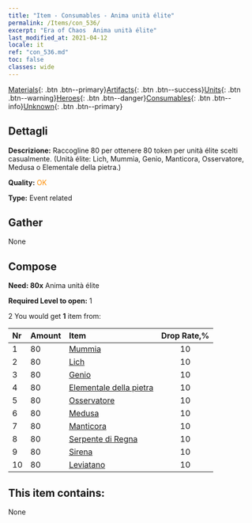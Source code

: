 ```yaml
---
title: "Item - Consumables - Anima unità élite"
permalink: /Items/con_536/
excerpt: "Era of Chaos  Anima unità élite"
last_modified_at: 2021-04-12
locale: it
ref: "con_536.md"
toc: false
classes: wide
---
```

 [Materials](/it/Items/){: .btn .btn--primary}[Artifacts](/it/Items/Artifacts/){: .btn .btn--success}[Units](/it/Items/Units/){: .btn .btn--warning}[Heroes](/it/Items/Heroes/){: .btn .btn--danger}[Consumables](/it/Items/Consumables/){: .btn .btn--info}[Unknown](/it/Items/Unknown/){: .btn .btn--primary}

## Dettagli
 **Descrizione:** Raccogline 80 per ottenere 80 token per unità élite scelti casualmente. (Unità élite: Lich, Mummia, Genio, Manticora, Osservatore, Medusa o Elementale della pietra.)

 **Quality:** <span style="color: #FF8C00">OK</span>

 **Type:** Event related

## Gather

  None

## Compose

 **Need: 80x** Anima unità élite

 **Required Level to open:** 1

 2 You would get **1** item  from:

  | Nr | Amount |     Item    | Drop Rate,% |
  |:---|:-------|:------------|:---------:|
  | 1 | 80 | [Mummia](/it/Items/unt_215/) | 10 | 
  | 2 | 80 | [Lich](/it/Items/unt_212/) | 10 | 
  | 3 | 80 | [Genio](/it/Items/unt_239/) | 10 | 
  | 4 | 80 | [Elementale della pietra](/it/Items/unt_266/) | 10 | 
  | 5 | 80 | [Osservatore](/it/Items/unt_246/) | 10 | 
  | 6 | 80 | [Medusa](/it/Items/unt_247/) | 10 | 
  | 7 | 80 | [Manticora](/it/Items/unt_249/) | 10 | 
  | 8 | 80 | [Serpente di Regna](/it/Items/unt_276/) | 10 | 
  | 9 | 80 | [Sirena](/it/Items/unt_277/) | 10 | 
  | 10 | 80 | [Leviatano](/it/Items/unt_280/) | 10 | 


## This item contains:

  None

